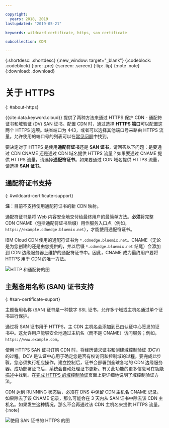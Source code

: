 ```yaml
---

copyright:
  years: 2018, 2019
lastupdated: "2019-05-21"

keywords: wildcard certificate, https, san certificate

subcollection: CDN

---
```


{:shortdesc: .shortdesc}
{:new_window: target="_blank"}
{:codeblock: .codeblock}
{:pre: .pre}
{:screen: .screen}
{:tip: .tip}
{:note .note}
{:download: .download}

# 关于 HTTPS
{: #about-https}

{{site.data.keyword.cloud}} 提供了两种方法来通过 HTTPS 保护 CDN - 通配符证书和域验证 (DV) SAN 证书。配置 CDN 时，通过选择 **HTTPS 端口**可以配置这两个 HTTPS 选项。缺省端口为 443，或者可以选择其他端口号来路由 HTTPS 流量。允许使用的端口号的列表可以在[常见问题](docs/infrastructure/CDN?topic=CDN-faqs#are-there-any-restrictions-on-what-http-and-https-port-numbers-are-allowed-for-akamai-)中找到。

要决定对于 HTTPS 是使用**通配符证书**还是 **SAN 证书**，请回答以下问题：是要通过 CDN CNAME 还是通过 CDN 域名提供 HTTPS 流量？如果要通过 CNAME 提供 HTTPS 流量，请选择**通配符证书**。如果要通过 CDN 域名提供 HTTPS 流量，请选择 **SAN 证书**。

## 通配符证书支持
{: #wildcard-certificate-support}

**注**：目前不支持使用通配符证书的新 CDN 映射。

通配符证书是将 Web 内容安全地交付给最终用户的最简单方法。**必须**将完整 CDN CNAME（包括通配符证书后缀）用作服务入口点（例如，`https://example.cdnedge.bluemix.net`），才能使用通配符证书。

IBM Cloud CDN 使用的通配符证书为 `*.cdnedge.bluemix.net`。CNAME（无论是为您创建的还是由您提供的，并以后缀 `*.cdnedge.bluemix.net` 结尾）会添加到 CDN 边缘服务器上维护的通配符证书中。因此，CNAME 成为最终用户要将 HTTPS 用于 CDN 的唯一方法。

![HTTP 和通配符的图](images/state-diagram-wildcard.png)

## 主题备用名称 (SAN) 证书支持
{: #san-certificate-suport}

主题备用名称 (SAN) 证书是一种数字 SSL 证书，允许多个域或主机名通过单个证书进行保护。

通过将 SAN 证书用于 HTTPS，主 CDN 主机名会添加到已由认证中心签发的证书中。这允许用户能够安全地通过主机名（而不是 CNAME）访问服务；例如，`https://www.example.com`。

使用 HTTPS SAN 证书订购 CDN 时，将经历请求证书和创建域控制验证 (DCV) 的过程。DCV 是认证中心用于确定您是否有权访问和控制域的过程。要完成此步骤，您必须执行相应操作。建立控制后，证书会部署到全球各地的 CDN 边缘服务器。成功部署证书后，系统会自动处理证书更新。有关此功能的更多信息可在[功能描述](/docs/infrastructure/CDN?topic=CDN-feature-descriptions#https-protocol-support)中找到。在[完成 HTTPS 的域控制验证](/docs/infrastructure/CDN?topic=CDN-completing-domain-control-validation-for-https-with-dv-san#initial-steps-to-domain-control-validation)页面上更详细地说明了域控制验证方法。

CDN 达到 RUNNING 状态后，必须在 DNS 中保留 CDN 主机名 CNAME 记录。如果除去了该 CNAME 记录，那么可能会在 3 天内从 SAN 证书中除去该 CDN 主机名。如果发生这种情况，那么不会再通过该 CDN 主机名来提供 HTTPS 流量。
{:note}

![使用 SAN 证书的 HTTPS 的图](images/state-diagram-san.png)
